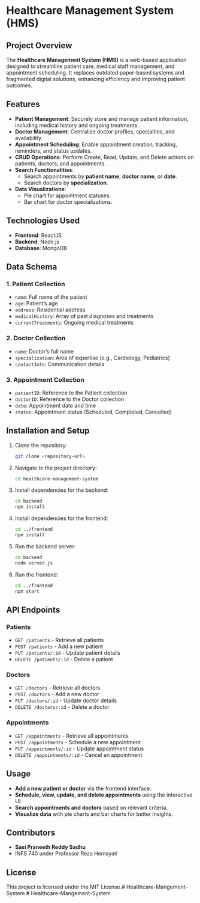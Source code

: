 # Healthcare Management System (HMS)

## Project Overview
The **Healthcare Management System (HMS)** is a web-based application designed to streamline patient care, medical staff management, and appointment scheduling. It replaces outdated paper-based systems and fragmented digital solutions, enhancing efficiency and improving patient outcomes.

## Features
- **Patient Management**: Securely store and manage patient information, including medical history and ongoing treatments.
- **Doctor Management**: Centralize doctor profiles, specialties, and availability.
- **Appointment Scheduling**: Enable appointment creation, tracking, reminders, and status updates.
- **CRUD Operations**: Perform Create, Read, Update, and Delete actions on patients, doctors, and appointments.
- **Search Functionalities**:
  - Search appointments by **patient name**, **doctor name**, or **date**.
  - Search doctors by **specialization**.
- **Data Visualizations**:
  - Pie chart for appointment statuses.
  - Bar chart for doctor specializations.

## Technologies Used
- **Frontend**: ReactJS
- **Backend**: Node.js
- **Database**: MongoDB

## Data Schema
### 1. Patient Collection
- `name`: Full name of the patient
- `age`: Patient’s age
- `address`: Residential address
- `medicalHistory`: Array of past diagnoses and treatments
- `currentTreatments`: Ongoing medical treatments

### 2. Doctor Collection
- `name`: Doctor’s full name
- `specialization`: Area of expertise (e.g., Cardiology, Pediatrics)
- `contactInfo`: Communication details

### 3. Appointment Collection
- `patientID`: Reference to the Patient collection
- `doctorID`: Reference to the Doctor collection
- `date`: Appointment date and time
- `status`: Appointment status (Scheduled, Completed, Cancelled)

## Installation and Setup
1. Clone the repository:
   ```bash
   git clone <repository-url>
   ```
2. Navigate to the project directory:
   ```bash
   cd healthcare-management-system
   ```
3. Install dependencies for the backend:
   ```bash
   cd backend
   npm install
   ```
4. Install dependencies for the frontend:
   ```bash
   cd ../frontend
   npm install
   ```
5. Run the backend server:
   ```bash
   cd backend
   node server.js
   ```
6. Run the frontend:
   ```bash
   cd ../frontend
   npm start
   ```

## API Endpoints
### Patients
- `GET /patients` - Retrieve all patients
- `POST /patients` - Add a new patient
- `PUT /patients/:id` - Update patient details
- `DELETE /patients/:id` - Delete a patient

### Doctors
- `GET /doctors` - Retrieve all doctors
- `POST /doctors` - Add a new doctor
- `PUT /doctors/:id` - Update doctor details
- `DELETE /doctors/:id` - Delete a doctor

### Appointments
- `GET /appointments` - Retrieve all appointments
- `POST /appointments` - Schedule a new appointment
- `PUT /appointments/:id` - Update appointment status
- `DELETE /appointments/:id` - Cancel an appointment

## Usage
- **Add a new patient or doctor** via the frontend interface.
- **Schedule, view, update, and delete appointments** using the interactive UI.
- **Search appointments and doctors** based on relevant criteria.
- **Visualize data** with pie charts and bar charts for better insights.

## Contributors
- **Sasi Praneeth Reddy Sadhu**
- INFS 740 under Professor Reza Hemayati

## License
This project is licensed under the MIT License.#   H e a l t h c a r e - M a n g e m e n t - S y s t e m  
 #   H e a l t h c a r e - M a n g e m e n t - S y s t e m  
 